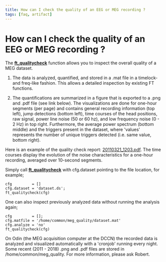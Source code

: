 ```yaml
---
title: How can I check the quality of an EEG or MEG recording ?
tags: [faq, artifact]
---
```


# How can I check the quality of an EEG or MEG recording ?

The **[ft_qualitycheck](/reference/ft_qualitycheck)** function allows you to inspect the overall quality of a MEG dataset.

1. The data is analyzed, quantified, and stored in a .mat file in a timelock- and freq-like fashion. This allows a detailed inspection by existing FT functions.

2. The quantifications are summarized in a figure that is exported to a .png and .pdf file (see link below). The visualizations are done for one-hour segments (per page) and contains general recording information (top left), jump detections (bottom left), time courses of the head positions, raw signal, power line noise (50 or 60 hz), and low frequency noise (0 - 2 Hz) in top right. Furthermore, the average power spectrum (bottom middle) and the triggers present in the dataset, where 'values' represents the number of unique triggers detected (i.e. same value, bottom right).

Here is an example of the quality check report: [20110321_1203.pdf](/assets/pdf/faq/20110321_1203.pdf). The time courses display the evolution of the noise characteristics for a one-hour recording, averaged over 10-second segments.

Simply call **[ft_qualitycheck](/reference/ft_qualitycheck)** with cfg.dataset pointing to the file location, for example;

    cfg         = []
    cfg.dataset = 'dataset.ds';
    ft_qualitycheck(cfg)

One can also inspect previously analyzed data without running the analysis again;

    cfg         = [];
    cfg.matfile = '/home/common/meg_quality/dataset.mat'
    cfg.analyze = 'no'
    ft_qualitycheck(cfg)

On Odin (the MEG acquisition computer at the DCCN) the recorded data is analyzed and visualized automatically with a 'cronjob' running every night. Some recent (2011 - 2018) .png and .pdf files are stored in /home/common/meg_quality. For more information, please ask Robert.
